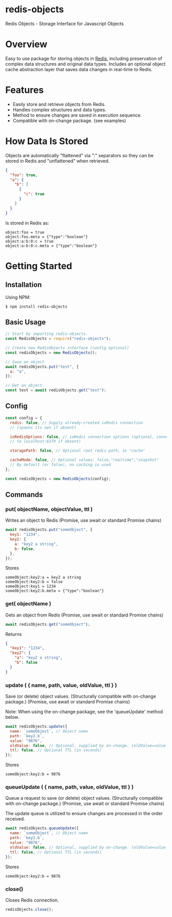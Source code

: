# redis-objects

Redis Objects - Storage Interface for Javascript Objects

# Overview

Easy to use package for storing objects in [Redis](http://redis.io), including preservation of complex data structures and original data types. Includes an optional object cache abstraction layer that saves data changes in real-time to Redis.

# Features

- Easily store and retrieve objects from Redis.
- Handles complex structures and data types.
- Method to ensure changes are saved in execution sequence.
- Compatible with on-change package. (see examples)

# How Data Is Stored

Objects are automatically "flattened" via ":" separators so they can be stored in Redis and "unflattened" when retrieved.

```json
{
  "foo": true,
  "a": {
    "b": [
      {
        "c": true
      }
    ]
  }
}
```

Is stored in Redis as:

```
object:foo = true
object:foo.meta = {"type":"boolean"}
object:a:b:0:c = true
object:a:b:0:c.meta = {"type":"boolean"}
```

# Getting Started

## Installation

Using NPM:

```
$ npm install redis-objects
```

## Basic Usage

```javascript
// Start by importing redis-objects.
const RedisObjects = require("redis-objects");

// Create new RedisObjects interface (config optional)
const redisObjects = new RedisObjects();

// Save an object
await redisObjects.put("test", {
  a: "a",
});

// Get an object
const test = await redisObjects.get("test");
```

## Config

```js
const config = {
  redis: false, // Supply already-created ioRedis connection
  // (spawns its own if absent)

  ioRedisOptions: false, // ioRedis connection options (optional, connects
  // to localhost:6379 if absent)

  storagePath: false, // Optional root redis path, ie "cache"

  cacheMode: false, // Optional values: false,"realtime","snapshot"
  // By default (or false), no caching is used
};

const redisObjects = new RedisObjects(config);
```

## Commands

### put( objectName, objectValue, ttl )

Writes an object to Redis
(Promise, use await or standard Promise chains)

```js
await redisObjects.put("someObject", {
  key1: "1234",
  key2: {
    a: "key2 a string",
    b: false,
  },
});
```

Stores

```
someObject:key2:a = key2 a string
someObject:key2:b = false
someObject:key1 = 1234
someObject:key2:b.meta = {"type":"boolean"}
```

### get( objectName )

Gets an object from Redis
(Promise, use await or standard Promise chains)

```js
await redisObjects.get("someObject");
```

Returns

```json
{
  "key1": "1234",
  "key2": {
    "a": "key2 a string",
    "b": false
  }
}
```

### update ( { name, path, value, oldValue, ttl } )

Save (or delete) object values. (Structurally compatible with on-change package.)
(Promise, use await or standard Promise chains)

Note: When using the on-change package, see the 'queueUpdate' method below.

```js
await redisObjects.update({
  name: `someObject`, // Object name
  path: `key2.b`,
  value: "9876",
  oldValue: false, // Optional, supplied by on-change. (oldValue=value is skipped)
  ttl: false, // Optional TTL (in seconds)
});
```

Stores

```
someObject:key2:b = 9876
```

### queueUpdate ( { name, path, value, oldValue, ttl } )

Queue a request to save (or delete) object values. (Structurally compatible with on-change package.)
(Promise, use await or standard Promise chains)

The update queue is utilized to ensure changes are processed in the order received.

```js
await redisObjects.queueUpdate({
  name: `someObject`, // Object name
  path: `key2.b`,
  value: "9876",
  oldValue: false, // Optional, supplied by on-change. (oldValue=value is skipped)
  ttl: false, // Optional TTL (in seconds)
});
```

Stores

```
someObject:key2:b = 9876
```

### close()

Closes Redis connection.

```js
redisObjects.close();
```
